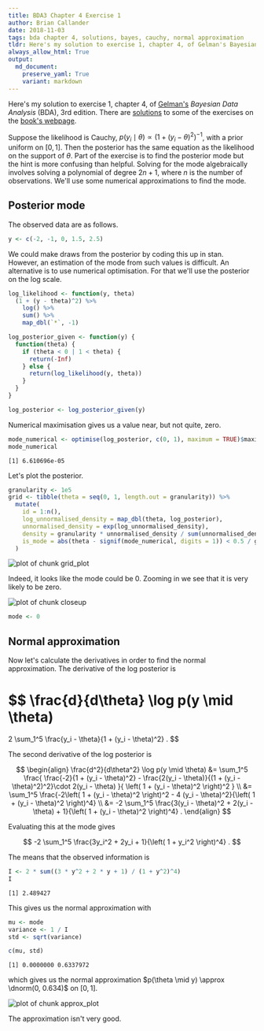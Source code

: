 ```yaml
---
title: BDA3 Chapter 4 Exercise 1
author: Brian Callander
date: 2018-11-03
tags: bda chapter 4, solutions, bayes, cauchy, normal approximation
tldr: Here's my solution to exercise 1, chapter 4, of Gelman's Bayesian Data Analysis (BDA), 3rd edition.
always_allow_html: True
output:
  md_document:
    preserve_yaml: True
    variant: markdown
---
```


Here's my solution to exercise 1, chapter 4, of
[Gelman's](https://andrewgelman.com/) *Bayesian Data Analysis* (BDA),
3rd edition. There are
[solutions](http://www.stat.columbia.edu/~gelman/book/solutions.pdf) to
some of the exercises on the [book's
webpage](http://www.stat.columbia.edu/~gelman/book/).

<!--more-->
<div style="display:none">

$\DeclareMathOperator{\dbinomial}{Binomial}
  \DeclareMathOperator{\dbern}{Bernoulli}
  \DeclareMathOperator{\dpois}{Poisson}
  \DeclareMathOperator{\dnorm}{Normal}
  \DeclareMathOperator{\dt}{t}
  \DeclareMathOperator{\dcauchy}{Cauchy}
  \DeclareMathOperator{\dexponential}{Exp}
  \DeclareMathOperator{\duniform}{Uniform}
  \DeclareMathOperator{\dgamma}{Gamma}
  \DeclareMathOperator{\dinvgamma}{InvGamma}
  \DeclareMathOperator{\invlogit}{InvLogit}
  \DeclareMathOperator{\dinvchi}{InvChi2}
  \DeclareMathOperator{\dnorminvchi}{NormInvChi2}
  \DeclareMathOperator{\logit}{Logit}
  \DeclareMathOperator{\ddirichlet}{Dirichlet}
  \DeclareMathOperator{\dbeta}{Beta}$

</div>




Suppose the likelihood is Cauchy, $p(y_i \mid \theta) \propto (1 + (y_i - \theta)^2)^{-1}$, with a prior uniform on $[0, 1]$. Then the posterior has the same equation as the likelihood on the support of $\theta$. Part of the exercise is to find the posterior mode but the hint is more confusing than helpful. Solving for the mode algebraically involves solving a  polynomial of degree $2n + 1$, where $n$ is the number of observations. We'll use some numerical approximations to find the mode.

## Posterior mode

The observed data are as follows.


```r
y <- c(-2, -1, 0, 1.5, 2.5)
```

We could make draws from the posterior by coding this up in stan. However, an estimation of the mode from such values is difficult. An alternative is to use numerical optimisation. For that we'll use the posterior on the log scale.


```r
log_likelihood <- function(y, theta)
  (1 + (y - theta)^2) %>% 
    log() %>% 
    sum() %>% 
    map_dbl(`*`, -1)

log_posterior_given <- function(y) {
  function(theta) {
    if (theta < 0 | 1 < theta) {
      return(-Inf)
    } else {
      return(log_likelihood(y, theta))
    }
  }
}

log_posterior <- log_posterior_given(y)
```

Numerical maximisation gives us a value near, but not quite, zero.


```r
mode_numerical <- optimise(log_posterior, c(0, 1), maximum = TRUE)$maximum
mode_numerical
```

```
[1] 6.610696e-05
```

Let's plot the posterior.


```r
granularity <- 1e5
grid <- tibble(theta = seq(0, 1, length.out = granularity)) %>% 
  mutate(
    id = 1:n(),
    log_unnormalised_density = map_dbl(theta, log_posterior),
    unnormalised_density = exp(log_unnormalised_density),
    density = granularity * unnormalised_density / sum(unnormalised_density),
    is_mode = abs(theta - signif(mode_numerical, digits = 1)) < 0.5 / granularity
  ) 
```

![plot of chunk grid_plot](figure/grid_plot-1..svg)

Indeed, it looks like the mode could be 0. Zooming in we see that it is very likely to be zero.

![plot of chunk closeup](figure/closeup-1..svg)


```r
mode <- 0
```

## Normal approximation

Now let's calculate the derivatives in order to find the normal approximation. The derivative of the log posterior is

$$
\frac{d}{d\theta} \log p(y \mid \theta)
=
2 \sum_1^5 \frac{y_i - \theta}{1 + (y_i - \theta)^2}
.
$$

The second derivative of the log posterior is

$$
\begin{align}
\frac{d^2}{d\theta^2} \log p(y \mid \theta)
&=
\sum_1^5
\frac{
  \frac{-2}{1 + (y_i - \theta)^2} - \frac{2(y_i - \theta)}{(1 + (y_i - \theta)^2)^2}\cdot 2(y_i - \theta)
}{
  \left( 1 + (y_i - \theta)^2 \right)^2
}
\\
&=
\sum_1^5
\frac{-2\left( 1 + (y_i - \theta)^2 \right)^2 - 4 (y_i - \theta)^2}{\left( 1 + (y_i - \theta)^2 \right)^4}
\\
&=
-2
\sum_1^5
\frac{3(y_i - \theta)^2 + 2(y_i - \theta) + 1}{\left( 1 + (y_i - \theta)^2 \right)^4}
.
\end{align}
$$

Evaluating this at the mode gives

$$
-2 \sum_1^5 \frac{3y_i^2 + 2y_i + 1}{\left( 1 + y_i^2 \right)^4}
.
$$

The means that the observed information is 


```r
I <- 2 * sum((3 * y^2 + 2 * y + 1) / (1 + y^2)^4)
I
```

```
[1] 2.489427
```

This gives us the normal approximation with


```r
mu <- mode
variance <- 1 / I
std <- sqrt(variance)

c(mu, std)
```

```
[1] 0.0000000 0.6337972
```


  which gives us the normal approximation $p(\theta \mid y) \approx \dnorm(0, 0.634)$ on $[0, 1]$.

![plot of chunk approx_plot](figure/approx_plot-1..svg)


The approximation isn't very good.
